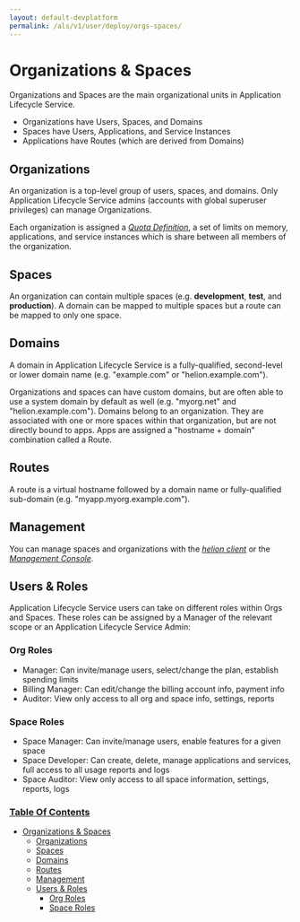 ```yaml
---
layout: default-devplatform
permalink: /als/v1/user/deploy/orgs-spaces/
---
```

<!--PUBLISHED-->

Organizations & Spaces[](#organizations-spaces "Permalink to this headline")
=============================================================================

Organizations and Spaces are the main organizational units in Application Lifecycle Service.

-   Organizations have Users, Spaces, and Domains
-   Spaces have Users, Applications, and Service Instances
-   Applications have Routes (which are derived from Domains)

Organizations[](#organizations "Permalink to this headline")
-------------------------------------------------------------

An organization is a top-level group of users, spaces, and domains. Only
Application Lifecycle Service admins (accounts with global superuser privileges) can manage
Organizations.

Each organization is assigned a [*Quota
Definition*](/als/v1/admin/server/configuration/#server-config-quota-definitions),
a set of limits on memory, applications, and service instances which is
share between all members of the organization.

Spaces[](#spaces "Permalink to this headline")
-----------------------------------------------

An organization can contain multiple spaces (e.g. **development**,
**test**, and **production**). A domain can be mapped to multiple spaces
but a route can be mapped to only one space.

Domains[](#domains "Permalink to this headline")
-------------------------------------------------

A domain in Application Lifecycle Service is a fully-qualified, second-level or lower domain
name (e.g. "example.com" or "helion.example.com").

Organizations and spaces can have custom domains, but are often able to
use a system domain by default as well (e.g. "myorg.net" and
"helion.example.com"). Domains belong to an organization. They are
associated with one or more spaces within that organization, but are not
directly bound to apps. Apps are assigned a "hostname + domain"
combination called a Route.

Routes[](#routes "Permalink to this headline")
-----------------------------------------------

A route is a virtual hostname followed by a domain name or
fully-qualified sub-domain (e.g. "myapp.myorg.example.com").

Management[](#management "Permalink to this headline")
-------------------------------------------------------

You can manage spaces and organizations with the [*helion
client*](/als/v1/user/client/#client) or the [*Management
Console*](/als/v1/admin/console/customize/#user-console-organizations).

Users & Roles[](#users-roles "Permalink to this headline")
-----------------------------------------------------------

Application Lifecycle Service users can take on different roles within Orgs and Spaces. These
roles can be assigned by a Manager of the relevant scope or an Application Lifecycle Service
Admin:

### Org Roles[](#org-roles "Permalink to this headline")

-   Manager: Can invite/manage users, select/change the plan, establish
    spending limits
-   Billing Manager: Can edit/change the billing account info, payment
    info
-   Auditor: View only access to all org and space info, settings,
    reports

### Space Roles[](#space-roles "Permalink to this headline")

-   Space Manager: Can invite/manage users, enable features for a given
    space
-   Space Developer: Can create, delete, manage applications and
    services, full access to all usage reports and logs
-   Space Auditor: View only access to all space information, settings,
    reports, logs

### [Table Of Contents](/als/v1/index-2/)

-   [Organizations & Spaces](#)
    -   [Organizations](#organizations)
    -   [Spaces](#spaces)
    -   [Domains](#domains)
    -   [Routes](#routes)
    -   [Management](#management)
    -   [Users & Roles](#users-roles)
        -   [Org Roles](#org-roles)
        -   [Space Roles](#space-roles)

